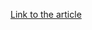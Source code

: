 [Link to the article](https://www.mcafee.com/blogs/other-blogs/mcafee-labs/crypto-scammers-exploit-elon-musk-speaks-on-cryptocurrency/)
